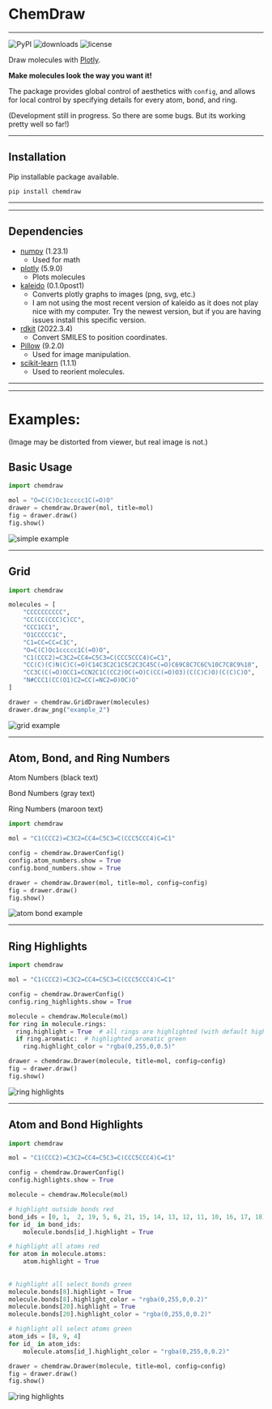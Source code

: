 # ChemDraw

---

![PyPI](https://img.shields.io/pypi/v/chemdraw)
![downloads](https://static.pepy.tech/badge/chemdraw)
![license](https://img.shields.io/github/license/dylanwal/chemdraw)

Draw molecules with [Plotly](https://github.com/plotly/plotly.py).

**Make molecules look the way you want it!**

The package provides global control of aesthetics with `config`, and allows for local control by specifying details 
for every atom, bond, and ring.


(Development still in progress. So there are some bugs. But its working pretty well so far!)

---

## Installation

Pip installable package available.

`pip install chemdraw`


---
---

## Dependencies

* [numpy](https://github.com/numpy/numpy) (1.23.1)
  * Used for math
* [plotly](https://github.com/plotly/plotly.py) (5.9.0)
  * Plots molecules
* [kaleido](https://github.com/plotly/Kaleido)  (0.1.0post1)
  * Converts plotly graphs to images (png, svg, etc.)
  * I am not using the most recent version of kaleido as it does not play nice with my computer. Try the newest 
    version, but if you are having issues install this specific version. 
* [rdkit](https://github.com/rdkit/rdkit) (2022.3.4)
  * Convert SMILES to position coordinates.
* [Pillow](https://github.com/python-pillow/Pillow) (9.2.0)
  * Used for image manipulation.
* [scikit-learn](https://github.com/scikit-learn/scikit-learn) (1.1.1)
  * Used to reorient molecules.

---
---

# Examples:
(Image may be distorted from viewer, but real image is not.)


## Basic Usage
```python
import chemdraw

mol = "O=C(C)Oc1ccccc1C(=O)O"
drawer = chemdraw.Drawer(mol, title=mol)
fig = drawer.draw()
fig.show()
```

![simple example](./examples/imgs/simple.svg)

---
## Grid


```python
import chemdraw

molecules = [
    "CCCCCCCCCC",
    "CC(CC(CCC)C)CC",
    "CCC1CC1",
    "O1CCCCC1C",
    "C1=CC=CC=C1C",
    "O=C(C)Oc1ccccc1C(=O)O",
    "C1(CCC2)=C3C2=CC4=C5C3=C(CCC5CCC4)C=C1",
    "CC(C)(C)N(C)C(=O)C14C3C2C1C5C2C3C45C(=O)C69C8C7C6C%10C7C8C9%10",
    "CC3C(C(=O)OCC1=CCN2C1C(CC2)OC(=O)C(CC(=O)O3)(C(C)C)O)(C(C)C)O",
    "N#CCC1(CC(O1)C2=CC(=NC2=O)OC)O"
]

drawer = chemdraw.GridDrawer(molecules)
drawer.draw_png("example_2")
```

![grid example](./examples/imgs/grid.png)

---

## Atom, Bond, and Ring Numbers

Atom Numbers (black text) 

Bond Numbers (gray text)

Ring Numbers (maroon text)

```python
import chemdraw

mol = "C1(CCC2)=C3C2=CC4=C5C3=C(CCC5CCC4)C=C1"

config = chemdraw.DrawerConfig()
config.atom_numbers.show = True
config.bond_numbers.show = True

drawer = chemdraw.Drawer(mol, title=mol, config=config)
fig = drawer.draw()
fig.show()

```


![atom bond example](./examples/imgs/atom_bond_numbers.svg)


---

## Ring Highlights

```python
import chemdraw

mol = "C1(CCC2)=C3C2=CC4=C5C3=C(CCC5CCC4)C=C1"

config = chemdraw.DrawerConfig()
config.ring_highlights.show = True

molecule = chemdraw.Molecule(mol)
for ring in molecule.rings:
  ring.highlight = True  # all rings are highlighted (with default highlight_color)
  if ring.aromatic:  # highlighted aromatic green
    ring.highlight_color = "rgba(0,255,0,0.5)"

drawer = chemdraw.Drawer(molecule, title=mol, config=config)
fig = drawer.draw()
fig.show()

```

![ring highlights](./examples/imgs/ring_highlights.svg)


---
## Atom and Bond Highlights

```python
import chemdraw

mol = "C1(CCC2)=C3C2=CC4=C5C3=C(CCC5CCC4)C=C1"

config = chemdraw.DrawerConfig()
config.highlights.show = True

molecule = chemdraw.Molecule(mol)

# highlight outside bonds red
bond_ids = [0, 1,  2, 19, 5, 6, 21, 15, 14, 13, 12, 11, 10, 16, 17, 18]
for id_ in bond_ids:
    molecule.bonds[id_].highlight = True

# highlight all atoms red
for atom in molecule.atoms:
    atom.highlight = True
    
    
# highlight all select bonds green
molecule.bonds[8].highlight = True
molecule.bonds[8].highlight_color = "rgba(0,255,0,0.2)"
molecule.bonds[20].highlight = True
molecule.bonds[20].highlight_color = "rgba(0,255,0,0.2)"

# highlight all select atoms green
atom_ids = [8, 9, 4]
for id_ in atom_ids:
    molecule.atoms[id_].highlight_color = "rgba(0,255,0,0.2)"

drawer = chemdraw.Drawer(molecule, title=mol, config=config)
fig = drawer.draw()
fig.show()
```

![ring highlights](./examples/imgs/highlights.svg)


